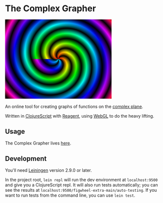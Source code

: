# The Complex Grapher

<img src="/graph.png" width="350" alt="The function f(z) = (0.7955arg(z)+mag(z))e^(i*mag(z))" title="f(z) = (0.7955arg(z)+mag(z))*e^(i*mag(z))">

An online tool for creating graphs of functions on the [complex
plane](https://en.wikipedia.org/wiki/Complex_plane).

Written in [ClojureScript](https://github.com/clojure/clojurescript) with
[Reagent](https://github.com/reagent-project/reagent), using
[WebGL](https://developer.mozilla.org/en-US/docs/Web/API/WebGL_API) to do the
heavy lifting.

## Usage

The Complex Grapher lives [here](https://talbrenev.com/complexgrapher).

## Development

You'll need [Leiningen](https://github.com/technomancy/leiningen) version 2.9.0 or later.

In the project root, `lein repl` will run the dev environment at
`localhost:9500` and give you a ClojureScript repl. It will also run tests
automatically; you can see the results at
`localhost:9500/figwheel-extra-main/auto-testing`. If you want to run tests
from the command line, you can use `lein test`.
